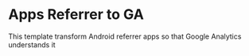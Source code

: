 # Apps Referrer to GA
This template transform Android referrer apps so that Google Analytics understands it
